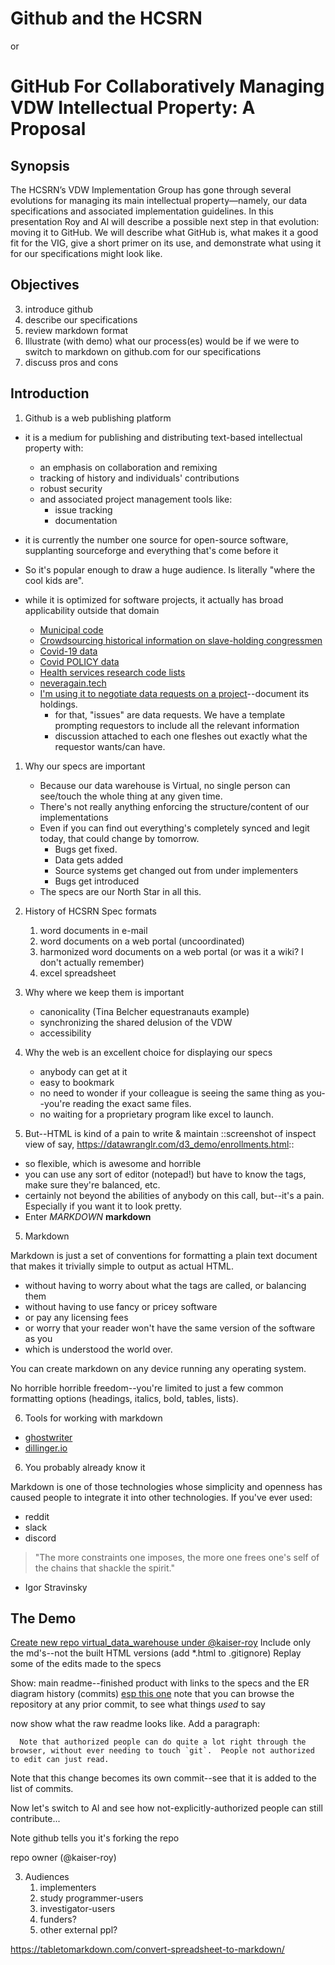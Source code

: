 # Github and the HCSRN

or

# GitHub For Collaboratively Managing VDW Intellectual Property: A Proposal

## Synopsis

The HCSRN’s VDW Implementation Group has gone through several evolutions for managing its main intellectual property—namely, our data specifications and associated implementation guidelines. In this presentation Roy and Al will describe a possible next step in that evolution: moving it to GitHub.  We will describe what GitHub is, what makes it a good fit for the VIG, give a short primer on its use, and demonstrate what using it for our specifications might look like.

## Objectives

3. introduce github
2. describe our specifications
2. review markdown format
1. Illustrate (with demo) what our process(es) would be if we were to switch to markdown on github.com for our specifications
4. discuss pros and cons

## Introduction

1. Github is a web publishing platform

  * it is a medium for publishing and distributing text-based intellectual property with:
    * an emphasis on collaboration and remixing
    * tracking of history and individuals' contributions
    * robust security
    * and associated project management tools like:
      * issue tracking
      * documentation

   * it is currently the number one source for open-source software, supplanting sourceforge and everything that's come before it

   * So it's popular enough to draw a huge audience. Is literally "where the cool kids are".

   * while it is optimized for software projects, it actually has broad applicability outside that domain
      * [Municipal code](https://arstechnica.com/tech-policy/2018/11/how-i-changed-the-law-with-a-github-pull-request/)
      * [Crowdsourcing historical information on slave-holding congressmen](https://github.com/washingtonpost/data-congress-slaveowners)
      * [Covid-19 data](https://github.com/nytimes/covid-19-data)
      * [Covid POLICY data](https://github.com/OxCGRT/USA-covid-policy)
      * [Health services research code lists](https://github.com/MHResearchNetwork/MHRN-Central)
      * [neveragain.tech](https://neveragain.tech/)
      * [I'm using it to negotiate data requests on a project](https://github.com/kaufman-lab/act-ap-requests)--document its holdings.
         * for that, "issues" are data requests. We have a template prompting requestors to include all the relevant information
         * discussion attached to each one fleshes out exactly what the requestor wants/can have.

1. Why our specs are important
   * Because our data warehouse is Virtual, no single person can see/touch the whole thing at any given time.
   * There's not really anything enforcing the structure/content of our implementations
   * Even if you can find out everything's completely synced and legit today, that could change by tomorrow.
      * Bugs get fixed.
      * Data gets added
      * Source systems get changed out from under implementers
      * Bugs get introduced
   * The specs are our North Star in all this.

2. History of HCSRN Spec formats
   1. word documents in e-mail
   2. word documents on a web portal (uncoordinated)
   3. harmonized word documents on a web portal (or was it a wiki? I don't actually remember)
   4. excel spreadsheet

2. Why where we keep them is important
   * canonicality (Tina Belcher equestranauts example)
   * synchronizing the shared delusion of the VDW
   * accessibility

3. Why the web is an excellent choice for displaying our specs
   * anybody can get at it
   * easy to bookmark
   * no need to wonder if your colleague is seeing the same thing as you--you're reading the exact same files.
   * no waiting for a proprietary program like excel to launch.

4. But--HTML is kind of a pain to write & maintain
  ::screenshot of inspect view of say, https://datawranglr.com/d3_demo/enrollments.html::
  * so flexible, which is awesome and horrible
  * you can use any sort of editor (notepad!) but have to know the tags, make sure they're balanced, etc.
  * certainly not beyond the abilities of anybody on this call, but--it's a pain. Especially if you want it to look pretty.
  * Enter _MARKDOWN_ **markdown**

5. Markdown

Markdown is just a set of conventions for formatting a plain text document that makes it trivially simple to output as actual HTML.

* without having to worry about what the tags are called, or balancing them
* without having to use fancy or pricey software
* or pay any licensing fees
* or worry that your reader won't have the same version of the software as you
* which is understood the world over.

You can create markdown on any device running any operating system.

No horrible horrible freedom--you're limited to just a few common formatting options (headings, italics, bold, tables, lists).

6. Tools for working with markdown

  * [ghostwriter](https://wereturtle.github.io/ghostwriter/)
  * [dillinger.io](https://dillinger.io/)

6. You probably already know it

Markdown is one of those technologies whose simplicity and openness has caused people to integrate it into other technologies.  If you've ever used:
* reddit
* slack
* discord

> "The more constraints one imposes, the more one frees one's self of the chains that shackle the spirit."
- Igor Stravinsky

## The Demo

[Create new repo virtual_data_warehouse under @kaiser-roy](https://github.com/kaiser-roy/hcsrn-vdw)
Include only the md's--not the built HTML versions (add \*.html to .gitignore)
Replay some of the edits made to the specs

Show:
   main readme--finished product
      with links to the specs
      and the ER diagram
   history (commits)
      [esp this one](https://github.com/kaiser-roy/hcsrn-vdw/commit/be501f8486fcfd6bf6e43df589789492edd2112e?diff=split)
      note that you can browse the repository at any prior commit, to see what things *used* to say

   now show what the raw readme looks like.
   Add a paragraph:

      Note that authorized people can do quite a lot right through the browser, without ever needing to touch `git`.  People not authorized to edit can just read.

   Note that this change becomes its own commit--see that it is added to the list of commits.

   Now let's switch to Al and see how not-explicitly-authorized people can still contribute...

   Note github tells you it's forking the repo

   repo owner (@kaiser-roy)




3. Audiences
   1. implementers
   3. study programmer-users
   2. investigator-users
   4. funders?
   5. other external ppl?




https://tabletomarkdown.com/convert-spreadsheet-to-markdown/


